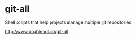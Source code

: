 git-all
=======

Shell scripts that help projects manage multiple git repositories

http://www.doublenot.co/git-all
